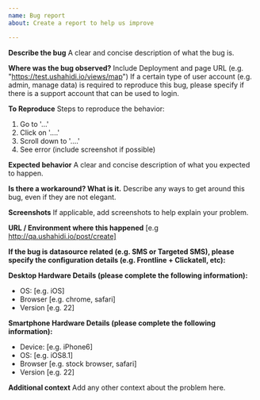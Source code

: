 ```yaml
---
name: Bug report
about: Create a report to help us improve

---
```


**Describe the bug**
A clear and concise description of what the bug is.

**Where was the bug observed?**
Include Deployment and page URL (e.g. "https://test.ushahidi.io/views/map")
If a certain type of user account (e.g. admin, manage data) is required to reproduce this bug, please specify if there is a support account that can be used to login.

**To Reproduce**
Steps to reproduce the behavior:
1. Go to '...'
2. Click on '....'
3. Scroll down to '....'
4. See error (include screenshot if possible)

**Expected behavior**
A clear and concise description of what you expected to happen.

**Is there a workaround? What is it.**
Describe any ways to get around this bug, even if they are not elegant.

**Screenshots**
If applicable, add screenshots to help explain your problem.

**URL / Environment where this happened**
[e.g http://qa.ushahidi.io/post/create]

**If the bug is datasource related (e.g. SMS or Targeted SMS), please specify the configuration details (e.g. Frontline + Clickatell, etc):**


**Desktop Hardware Details (please complete the following information):**
 - OS: [e.g. iOS]
 - Browser [e.g. chrome, safari]
 - Version [e.g. 22]

**Smartphone Hardware Details (please complete the following information):**
 - Device: [e.g. iPhone6]
 - OS: [e.g. iOS8.1]
 - Browser [e.g. stock browser, safari]
 - Version [e.g. 22]

**Additional context**
Add any other context about the problem here.
